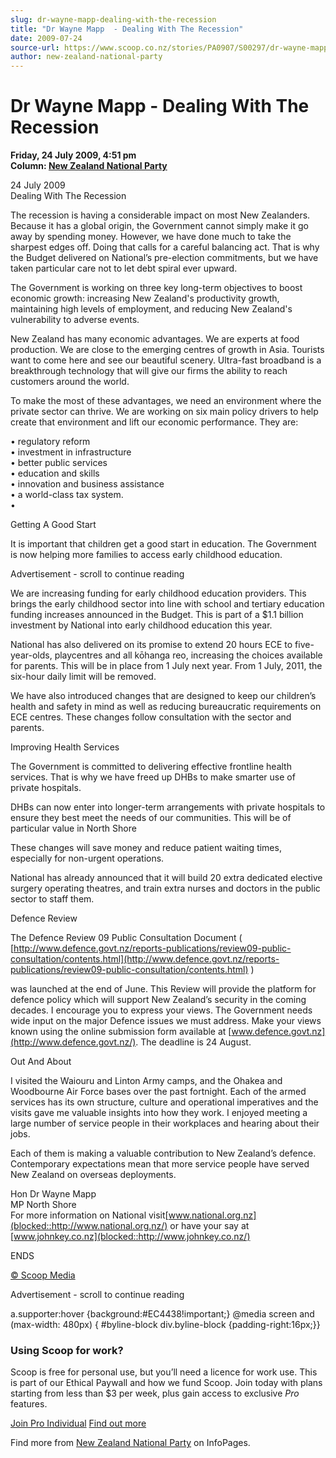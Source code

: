 ```yaml
---
slug: dr-wayne-mapp-dealing-with-the-recession
title: "Dr Wayne Mapp  - Dealing With The Recession"
date: 2009-07-24
source-url: https://www.scoop.co.nz/stories/PA0907/S00297/dr-wayne-mapp-dealing-with-the-recession.htm
author: new-zealand-national-party
---
```

Dr Wayne Mapp - Dealing With The Recession
==========================================

**Friday, 24 July 2009, 4:51 pm**  
**Column: [New Zealand National Party](https://info.scoop.co.nz/New_Zealand_National_Party)**

24 July 2009  
Dealing With The Recession

The recession is having a considerable impact on most New Zealanders. Because it has a global origin, the Government cannot simply make it go away by spending money. However, we have done much to take the sharpest edges off. Doing that calls for a careful balancing act. That is why the Budget delivered on National’s pre-election commitments, but we have taken particular care not to let debt spiral ever upward.

The Government is working on three key long-term objectives to boost economic growth: increasing New Zealand's productivity growth, maintaining high levels of employment, and reducing New Zealand's vulnerability to adverse events.

New Zealand has many economic advantages. We are experts at food production. We are close to the emerging centres of growth in Asia. Tourists want to come here and see our beautiful scenery. Ultra-fast broadband is a breakthrough technology that will give our firms the ability to reach customers around the world.

To make the most of these advantages, we need an environment where the private sector can thrive. We are working on six main policy drivers to help create that environment and lift our economic performance. They are:

• regulatory reform  
• investment in infrastructure  
• better public services  
• education and skills  
• innovation and business assistance  
• a world-class tax system.  
•

  
Getting A Good Start

It is important that children get a good start in education. The Government is now helping more families to access early childhood education.

Advertisement - scroll to continue reading





We are increasing funding for early childhood education providers. This brings the early childhood sector into line with school and tertiary education funding increases announced in the Budget. This is part of a $1.1 billion investment by National into early childhood education this year.

National has also delivered on its promise to extend 20 hours ECE to five-year-olds, playcentres and all kōhanga reo, increasing the choices available for parents. This will be in place from 1 July next year. From 1 July, 2011, the six-hour daily limit will be removed.

We have also introduced changes that are designed to keep our children’s health and safety in mind as well as reducing bureaucratic requirements on ECE centres. These changes follow consultation with the sector and parents.

Improving Health Services

The Government is committed to delivering effective frontline health services. That is why we have freed up DHBs to make smarter use of private hospitals.

DHBs can now enter into longer-term arrangements with private hospitals to ensure they best meet the needs of our communities. This will be of particular value in North Shore

These changes will save money and reduce patient waiting times, especially for non-urgent operations.

National has already announced that it will build 20 extra dedicated elective surgery operating theatres, and train extra nurses and doctors in the public sector to staff them.

Defence Review

The Defence Review 09 Public Consultation Document ( [http://www.defence.govt.nz/reports-publications/review09-public-consultation/contents.html](http://www.defence.govt.nz/reports-publications/review09-public-consultation/contents.html) )

was launched at the end of June. This Review will provide the platform for defence policy which will support New Zealand’s security in the coming decades. I encourage you to express your views. The Government needs wide input on the major Defence issues we must address. Make your views known using the online submission form available at [www.defence.govt.nz](http://www.defence.govt.nz/). The deadline is 24 August.

Out And About

I visited the Waiouru and Linton Army camps, and the Ohakea and Woodbourne Air Force bases over the past fortnight. Each of the armed services has its own structure, culture and operational imperatives and the visits gave me valuable insights into how they work. I enjoyed meeting a large number of service people in their workplaces and hearing about their jobs.

Each of them is making a valuable contribution to New Zealand’s defence. Contemporary expectations mean that more service people have served New Zealand on overseas deployments.

Hon Dr Wayne Mapp  
MP North Shore  
For more information on National visit[www.national.org.nz](blocked::http://www.national.org.nz/) or have your say at [www.johnkey.co.nz](blocked::http://www.johnkey.co.nz/)

ENDS

[© Scoop Media](http://www.scoop.co.nz/about/terms.html)  

Advertisement - scroll to continue reading



a.supporter:hover {background:#EC4438!important;} @media screen and (max-width: 480px) { #byline-block div.byline-block {padding-right:16px;}}

### Using Scoop for work?

Scoop is free for personal use, but you’ll need a licence for work use. This is part of our Ethical Paywall and how we fund Scoop. Join today with plans starting from less than $3 per week, plus gain access to exclusive _Pro_ features.  
  
[Join Pro Individual](https://pro.scoop.co.nz/Individual/?from=ProIn24) [Find out more](https://pro.scoop.co.nz/using-scoop-for-work/?from=ProIn24)

Find more from [New Zealand National Party](https://info.scoop.co.nz/New_Zealand_National_Party) on InfoPages.